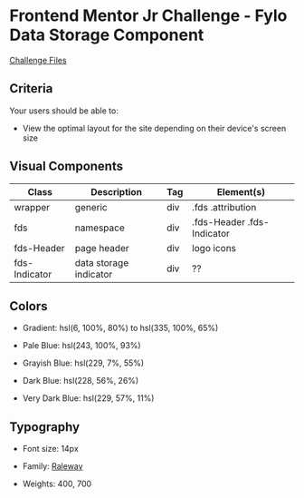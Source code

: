 # Frontend Mentor Jr Challenge - Fylo Data Storage Component

[Challenge Files](https://www.frontendmentor.io/challenges/fylo-data-storage-component-1dZPRbV5n)

## Criteria

Your users should be able to:

- View the optimal layout for the site depending on their device's screen size

## Visual Components

| Class         | Description            | Tag | Element(s)                 |
| ------------- | ---------------------- | --- | -------------------------- |
| wrapper       | generic                | div | .fds .attribution          |
| fds           | namespace              | div | .fds-Header .fds-Indicator |
| fds-Header    | page header            | div | logo icons                 |
| fds-Indicator | data storage indicator | div | ??                         |

## Colors

- Gradient: hsl(6, 100%, 80%) to hsl(335, 100%, 65%)

- Pale Blue: hsl(243, 100%, 93%)
- Grayish Blue: hsl(229, 7%, 55%)
- Dark Blue: hsl(228, 56%, 26%)
- Very Dark Blue: hsl(229, 57%, 11%)

## Typography

- Font size: 14px

- Family: [Raleway](https://fonts.google.com/specimen/Raleway)
- Weights: 400, 700
